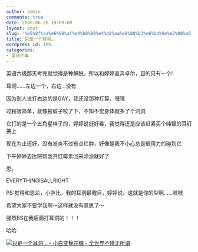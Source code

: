 ```yaml
---
author: admin
comments: true
date: 2006-06-20 19:00:00
layout: post
slug: '%e5%8f%aa%e6%98%af%e4%b8%80%e4%b8%aa%e8%80%b3%e6%b4%9e%e2%80%a6'
title: 只是一个耳洞…
wordpress_id: 108
categories:
- 蛋疼的事
---
```


英语六级那天考完就觉得是种解脱，所以和婷婷直奔卓尔，目的只有一个!  
  
耳洞……左边一个，右边…没有  
  
因为别人说打右边的是GAY，我还没那种打算，嘿嘿  
  
过程很简单，就像被蚊子咬了下，不知不觉身体就多了个洞洞  
  
它打的是一个五角星样子的，婷婷说挺好看，我觉得还是应该赶紧买个纯银的耳钉换上  
  
现在为止还好，没有发炎不过有点红肿，好像是我不小心总是很用力的碰到它  
  
下午婷婷去医院帮我开红霉素回来涂涂就好了  
  
恩，  
  
EVERYTHINGISALLRIGHT  
  
PS:觉得和恩龙，小胖比，我的耳洞最醒目，婷婷说，这就是你的型啊……唬唬  
  
希望大家不要学我啊～这样就没有意思了～  
  
强烈BS在我后面打耳洞的！！！  
  
哈哈  
  
[![只是一个耳洞… - 小白变棉花糖 - 全世界不懂无所谓](http://img.blog.163.com/photo/i23KGlRn-Vc0WOf1wgWfBQ==/4841932549377165119.jpg)](http://img.blog.163.com/photo/i23KGlRn-Vc0WOf1wgWfBQ==/4841932549377165119.jpg)
